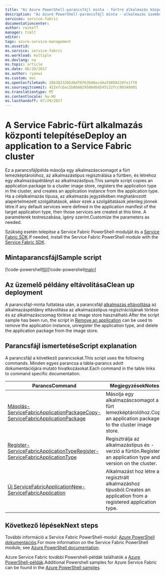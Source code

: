 ```yaml
---
title: "Az Azure PowerShell-parancsfájl minta - fürtre alkalmazás központi telepítése |} Microsoft Docs"
description: "Az Azure PowerShell-parancsfájl minta - alkalmazás üzembe helyezése a Service Fabric-fürt."
services: service-fabric
documentationcenter: 
author: rwike77
manager: timlt
editor: 
tags: azure-service-management
ms.assetid: 
ms.service: service-fabric
ms.workload: multiple
ms.devlang: na
ms.topic: article
ms.date: 06/20/2017
ms.author: ryanwi
ms.custom: mvc
ms.openlocfilehash: 2863823205dbd70f63948ecd4af8898220fe1ff8
ms.sourcegitcommit: 422efcbac5b6b68295064bd545132fcc98349d01
ms.translationtype: MT
ms.contentlocale: hu-HU
ms.lasthandoff: 07/29/2017
---
```

# <a name="deploy-an-application-to-a-service-fabric-cluster"></a><span data-ttu-id="21e51-103">A Service Fabric-fürt alkalmazás központi telepítése</span><span class="sxs-lookup"><span data-stu-id="21e51-103">Deploy an application to a Service Fabric cluster</span></span>

<span data-ttu-id="21e51-104">Ez a parancsfájlpélda másolja egy alkalmazáscsomagot a fürt lemezképtárolóhoz, az alkalmazástípus regisztrálása a fürtben, és létrehoz egy alkalmazáspéldányt az alkalmazástípus.</span><span class="sxs-lookup"><span data-stu-id="21e51-104">This sample script copies an application package to a cluster image store, registers the application type in the cluster, and creates an application instance from the application type.</span></span>  <span data-ttu-id="21e51-105">Ha a célalkalmazás típusa, az alkalmazás jegyzékében meghatározott alapértelmezett szolgáltatások, akkor ezek a szolgáltatások jelenleg jönnek létre.</span><span class="sxs-lookup"><span data-stu-id="21e51-105">If any default services were defined in the application manifest of the target application type, then those services are created at this time.</span></span> <span data-ttu-id="21e51-106">A paraméterek testreszabása, igény szerint.</span><span class="sxs-lookup"><span data-stu-id="21e51-106">Customize the parameters as needed.</span></span> 

<span data-ttu-id="21e51-107">Szükség esetén telepítse a Service Fabric PowerShell-modulját és a [Service Fabric SDK](../service-fabric-get-started.md).</span><span class="sxs-lookup"><span data-stu-id="21e51-107">If needed, install the Service Fabric PowerShell module with the [Service Fabric SDK](../service-fabric-get-started.md).</span></span> 

## <a name="sample-script"></a><span data-ttu-id="21e51-108">Mintaparancsfájl</span><span class="sxs-lookup"><span data-stu-id="21e51-108">Sample script</span></span>

<span data-ttu-id="21e51-109">[!code-powershell[fő](../../../powershell_scripts/service-fabric/deploy-application/deploy-application.ps1 "fürtre alkalmazás központi telepítése")]</span><span class="sxs-lookup"><span data-stu-id="21e51-109">[!code-powershell[main](../../../powershell_scripts/service-fabric/deploy-application/deploy-application.ps1 "Deploy an application to a cluster")]</span></span>

## <a name="clean-up-deployment"></a><span data-ttu-id="21e51-110">Az üzemelő példány eltávolítása</span><span class="sxs-lookup"><span data-stu-id="21e51-110">Clean up deployment</span></span> 

<span data-ttu-id="21e51-111">A parancsfájl-minta futtatása után, a parancsfájl [alkalmazás eltávolítása](service-fabric-powershell-remove-application.md) az alkalmazáspéldány eltávolítása az alkalmazástípus regisztrációjának törlése és az alkalmazáscsomag törlése az image store használható.</span><span class="sxs-lookup"><span data-stu-id="21e51-111">After the script sample has been run, the script in [Remove an application](service-fabric-powershell-remove-application.md) can be used to remove the application instance, unregister the application type, and delete the application package from the image store.</span></span>

## <a name="script-explanation"></a><span data-ttu-id="21e51-112">Parancsfájl ismertetése</span><span class="sxs-lookup"><span data-stu-id="21e51-112">Script explanation</span></span>

<span data-ttu-id="21e51-113">A parancsfájl a következő parancsokat.</span><span class="sxs-lookup"><span data-stu-id="21e51-113">This script uses the following commands.</span></span> <span data-ttu-id="21e51-114">Minden egyes parancsa a tábla-parancs adott dokumentációjára mutató hivatkozásokat.</span><span class="sxs-lookup"><span data-stu-id="21e51-114">Each command in the table links to command specific documentation.</span></span>

| <span data-ttu-id="21e51-115">Parancs</span><span class="sxs-lookup"><span data-stu-id="21e51-115">Command</span></span> | <span data-ttu-id="21e51-116">Megjegyzések</span><span class="sxs-lookup"><span data-stu-id="21e51-116">Notes</span></span> |
|---|---|
| [<span data-ttu-id="21e51-117">Másolás-ServiceFabricApplicationPackage</span><span class="sxs-lookup"><span data-stu-id="21e51-117">Copy-ServiceFabricApplicationPackage</span></span>](/powershell/module/servicefabric/copy-servicefabricapplicationpackage?view=azureservicefabricps) | <span data-ttu-id="21e51-118">Másolja egy alkalmazáscsomagot a fürt lemezképtárolóhoz.</span><span class="sxs-lookup"><span data-stu-id="21e51-118">Copy an application package to the cluster image store.</span></span>  |
|[<span data-ttu-id="21e51-119">Register-ServiceFabricApplicationType</span><span class="sxs-lookup"><span data-stu-id="21e51-119">Register-ServiceFabricApplicationType</span></span>](/powershell/module/servicefabric/register-servicefabricapplicationtype?view=azureservicefabricps)| <span data-ttu-id="21e51-120">Regisztrálja az alkalmazástípus és -verzió a fürtön.</span><span class="sxs-lookup"><span data-stu-id="21e51-120">Registers an application type and version on the cluster.</span></span> |
|[<span data-ttu-id="21e51-121">Új ServiceFabricApplication</span><span class="sxs-lookup"><span data-stu-id="21e51-121">New-ServiceFabricApplication</span></span>](/powershell/module/servicefabric/new-servicefabricapplication?view=azureservicefabricps)| <span data-ttu-id="21e51-122">Alkalmazást hoz létre a regisztrált alkalmazáshoz típusból.</span><span class="sxs-lookup"><span data-stu-id="21e51-122">Creates an application from a registered application type.</span></span> |

## <a name="next-steps"></a><span data-ttu-id="21e51-123">Következő lépések</span><span class="sxs-lookup"><span data-stu-id="21e51-123">Next steps</span></span>

<span data-ttu-id="21e51-124">További információ a Service Fabric PowerShell-modul: [Azure PowerShell dokumentációs](/powershell/azure/service-fabric/?view=azureservicefabricps).</span><span class="sxs-lookup"><span data-stu-id="21e51-124">For more information on the Service Fabric PowerShell module, see [Azure PowerShell documentation](/powershell/azure/service-fabric/?view=azureservicefabricps).</span></span>

<span data-ttu-id="21e51-125">Azure Service Fabric további Powershell-példák találhatók a [Azure PowerShell-példák](../service-fabric-powershell-samples.md).</span><span class="sxs-lookup"><span data-stu-id="21e51-125">Additional Powershell samples for Azure Service Fabric can be found in the [Azure PowerShell samples](../service-fabric-powershell-samples.md).</span></span>
